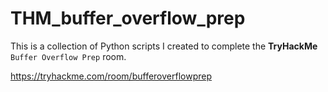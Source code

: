 # THM_buffer_overflow_prep
This is a collection of Python scripts I created to complete the **TryHackMe** `Buffer Overflow Prep` room.

https://tryhackme.com/room/bufferoverflowprep
